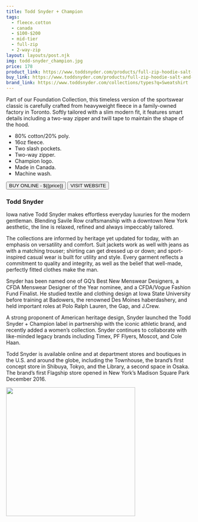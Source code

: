 ```yaml
---
title: Todd Snyder + Champion
tags:
  - fleece.cotton
  - canada
  - $100-$200 
  - mid-tier 
  - full-zip
  - 2-way-zip
layout: layouts/post.njk
img: todd-snyder_champion.jpg
price: 178
product_link: https://www.toddsnyder.com/products/full-zip-hoodie-salt-and-pepper
buy_link: https://www.toddsnyder.com/products/full-zip-hoodie-salt-and-pepper 
brand_link: https://www.toddsnyder.com/collections/types?q=Sweatshirt
---
```

<div class="col col-sm-8">

<p>
Part of our Foundation Collection, this timeless version of the sportswear classic is carefully crafted from heavyweight fleece in a family-owned factory in Toronto. Softly tailored with a slim modern fit, it features smart details including a two-way zipper and twill tape to maintain the shape of the hood.

* 80% cotton/20% poly.
* 16oz fleece.
* Two slash pockets.
* Two-way zipper.
* Champion logo.
* Made in Canada.
* Machine wash.  
<p>
    <a href='{{buy_link}}'><button class="button-primary-outlined button-round">BUY ONLINE - ${{price}}</button></a>
    <a href='{{brand_link}}'><button class="button-primary-outlined button-round">VISIT WEBSITE</button></a>
</p>

### Todd Snyder
<p>Iowa native Todd Snyder makes effortless everyday luxuries for the modern gentleman. Blending Savile Row craftsmanship with a downtown New York aesthetic, the line is relaxed, refined and always impeccably tailored.

The collections are informed by heritage yet updated for today, with an emphasis on versatility and comfort. Suit jackets work as well with jeans as with a matching trouser; shirting can get dressed up or down; and sport-inspired casual wear is built for utility and style. Every garment reflects a commitment to quality and integrity, as well as the belief that well-made, perfectly fitted clothes make the man.

Snyder has been named one of GQ’s Best New Menswear Designers, a CFDA Menswear Designer of the Year nominee, and a CFDA/Vogue Fashion Fund Finalist. He studied textile and clothing design at Iowa State University before training at Badowers, the renowned Des Moines haberdashery, and held important roles at Polo Ralph Lauren, the Gap, and J.Crew.

A strong proponent of American heritage design, Snyder launched the Todd Snyder + Champion label in partnership with the iconic athletic brand, and recently added a women’s collection. Snyder continues to collaborate with like-minded legacy brands including Timex, PF Flyers, Moscot, and Cole Haan.

Todd Snyder is available online and at department stores and boutiques in the U.S. and around the globe, including the Townhouse, the brand’s first concept store in Shibuya, Tokyo, and the Library, a second space in Osaka. The brand’s first Flagship store opened in New York’s Madison Square Park December 2016.</p>

</div>

<div class="col col-sm-4 float-right">
        <img src='/img/{{img}}' height='350' class="float-left">
</div>